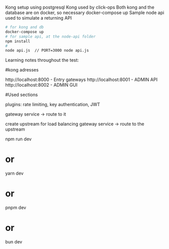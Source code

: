 Kong setup using postgresql
Kong used by click-ops
Both kong and the database are on docker, so necessary docker-compose up
Sample node api used to simulate a returning API


```bash
# for kong and db
docker-compose up
# for sample api, at the node-api folder
npm install
# 
node api.js  // PORT=3000 node api.js
```


Learning notes throughout the test:

#kong adresses

http://localhost:8000    - Entry gateways
http://localhost:8001    - ADMIN API
http://localhost:8002    - ADMIN GUI

#Used sections

plugins: rate limiting, key authentication, JWT

gateway service -> route to it

create upstream for load balancing
gateway service -> route to the upstream

npm run dev
# or
yarn dev
# or
pnpm dev
# or
bun dev